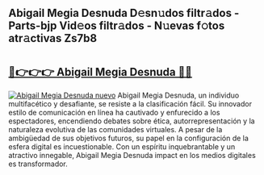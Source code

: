 ## Abigail Megia Desnuda D𝚎sn𝚞dos filtr𝚊dos - Parts-bjp Vid𝚎os filtr𝚊dos - N𝚞evas f𝚘tos atr𝚊ctivas Zs7b8

# <h2><a href="http://mbav43o.tromn.icu/?c=Abigail+Megia+Desnuda">🔗👉👉👉 Abigail Megia Desnuda 🔗🔗</a></h2>

[![Abigail Megia Desnuda nuevo](https://i.imgur.com/pEAQMta.gif)](http://mbav43o.tromn.icu/?c=Abigail+Megia+Desnuda)
Abigail Megia Desnuda, un individuo multifacético y desafiante, se resiste a la clasificación fácil. Su innovador estilo de comunicación en línea ha cautivado y enfurecido a los espectadores, encendiendo debates sobre ética, autorrepresentación y la naturaleza evolutiva de las comunidades virtuales. A pesar de la ambigüedad de sus objetivos futuros, su papel en la configuración de la esfera digital es incuestionable. Con un espíritu inquebrantable y un atractivo innegable, Abigail Megia Desnuda impact en los medios digitales es transformador.
